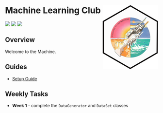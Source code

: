 # Machine Learning Club <a href='https://github.com/esteinig'><img src='docs/img/machine.png' align="right" height="210" /></a>

![](https://img.shields.io/badge/version-0.1-blue.svg)
![](https://img.shields.io/badge/docs-none-green.svg)
![](https://img.shields.io/badge/lifecycle-experimental-orange.svg)

## Overview

Welcome to the Machine.

## Guides

* [Setup Guide](docs/setup.md)

## Weekly Tasks

* **Week 1** - complete the `DataGenerator` and `DataSet` classes

